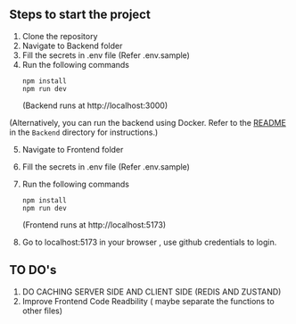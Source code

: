 ## Steps to start the project

1. Clone the repository
2. Navigate to Backend folder
3. Fill the secrets in .env file (Refer .env.sample)
4. Run the following commands
   ```
   npm install
   npm run dev
   ```
   (Backend runs at http://localhost:3000)

(Alternatively, you can run the backend using Docker. Refer to the [README](Backend/README.md) in the `Backend` directory for instructions.)

5. Navigate to Frontend folder
6. Fill the secrets in .env file (Refer .env.sample)
7. Run the following commands

   ```
   npm install
   npm run dev
   ```

   (Frontend runs at http://localhost:5173)

8. Go to localhost:5173 in your browser , use github credentials to login.

## TO DO's

1. DO CACHING SERVER SIDE AND CLIENT SIDE (REDIS AND ZUSTAND)
2. Improve Frontend Code Readbility ( maybe separate the functions to other files)
